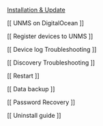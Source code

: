[Installation & Update](https://github.com/Ubiquiti-App/UNMS/wiki/Installation-&-Update)

<!--- [[ Manual installation using Docker Compose ]] --->

[[ UNMS on DigitalOcean ]]

[[ Register devices to UNMS ]]

[[ Device log Troubleshooting ]]

[[ Discovery Troubleshooting ]]

[[ Restart ]]

[[ Data backup ]]

[[ Password Recovery ]]

[[ Uninstall guide ]]